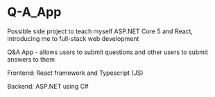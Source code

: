 # Q-A_App
Possible side project to teach myself ASP.NET Core 5 and React, introducing me to full-stack web development
<p>
Q&A App - allows users to submit questions and other users to submit answers to them
</p>

<p>
Frontend: React framework and Typescript (JS) </p>
<p>Backend: ASP.NET using C#
</p>

